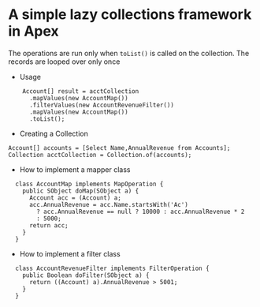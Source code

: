 # A simple lazy collections framework in Apex

The operations are run only when `toList()` is called on the collection. The records are looped over only once

* Usage

```
    Account[] result = acctCollection
      .mapValues(new AccountMap())
      .filterValues(new AccountRevenueFilter())
      .mapValues(new AccountMap())
      .toList();
```

* Creating a Collection

```
Account[] accounts = [Select Name,AnnualRevenue from Accounts];
Collection acctCollection = Collection.of(accounts);
```

* How to implement a mapper class

```
  class AccountMap implements MapOperation {
    public SObject doMap(SObject a) {
      Account acc = (Account) a;
      acc.AnnualRevenue = acc.Name.startsWith('Ac')
        ? acc.AnnualRevenue == null ? 10000 : acc.AnnualRevenue * 2
        : 5000;
      return acc;
    }
  }
```

* How to implement a filter class

```
  class AccountRevenueFilter implements FilterOperation {
    public Boolean doFilter(SObject a) {
      return ((Account) a).AnnualRevenue > 5001;
    }
  }

```

